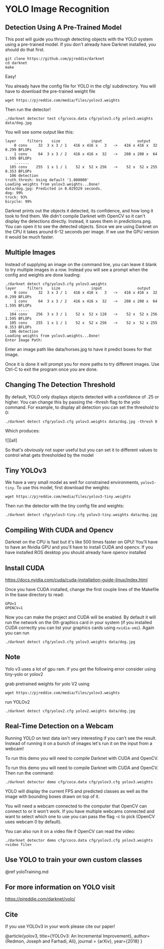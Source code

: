 # YOLO Image Recognition 

## Detection Using A Pre-Trained Model

This post will guide you through detecting objects with the YOLO system using a pre-trained model. If you don't already have Darknet installed, you should do that first.

```
git clone https://github.com/pjreddie/darknet
cd darknet
make
```

Easy!

You already have the config file for YOLO in the cfg/ subdirectory. You will have to download the pre-trained weight file
```
wget https://pjreddie.com/media/files/yolov3.weights
```
Then run the detector!

```
./darknet detector test cfg/coco.data cfg/yolov3.cfg yolov3.weights data/dog.jpg
```
You will see some output like this:

```
layer     filters    size              input                output
    0 conv     32  3 x 3 / 1   416 x 416 x   3   ->   416 x 416 x  32  0.299 BFLOPs
    1 conv     64  3 x 3 / 2   416 x 416 x  32   ->   208 x 208 x  64  1.595 BFLOPs
    .......
  105 conv    255  1 x 1 / 1    52 x  52 x 256   ->    52 x  52 x 255  0.353 BFLOPs
  106 detection
truth_thresh: Using default '1.000000'
Loading weights from yolov3.weights...Done!
data/dog.jpg: Predicted in 0.029329 seconds.
dog: 99%
truck: 93%
bicycle: 99%
```
Darknet prints out the objects it detected, its confidence, and how long it took to find them. We didn't compile Darknet with OpenCV so it can't display the detections directly. Instead, it saves them in predictions.png. You can open it to see the detected objects. Since we are using Darknet on the CPU it takes around 6-12 seconds per image. If we use the GPU version it would be much faster.

## Multiple Images

Instead of supplying an image on the command line, you can leave it blank to try multiple images in a row. Instead you will see a prompt when the config and weights are done loading:

```
./darknet detect cfg/yolov3.cfg yolov3.weights
layer     filters    size              input                output
    0 conv     32  3 x 3 / 1   416 x 416 x   3   ->   416 x 416 x  32  0.299 BFLOPs
    1 conv     64  3 x 3 / 2   416 x 416 x  32   ->   208 x 208 x  64  1.595 BFLOPs
    .......
  104 conv    256  3 x 3 / 1    52 x  52 x 128   ->    52 x  52 x 256  1.595 BFLOPs
  105 conv    255  1 x 1 / 1    52 x  52 x 256   ->    52 x  52 x 255  0.353 BFLOPs
  106 detection
Loading weights from yolov3.weights...Done!
Enter Image Path:
```
Enter an image path like data/horses.jpg to have it predict boxes for that image.

Once it is done it will prompt you for more paths to try different images. Use Ctrl-C to exit the program once you are done.

## Changing The Detection Threshold

By default, YOLO only displays objects detected with a confidence of .25 or higher. You can change this by passing the -thresh <val> flag to the yolo command. For example, to display all detection you can set the threshold to 0:

```
./darknet detect cfg/yolov3.cfg yolov3.weights data/dog.jpg -thresh 0
```
Which produces:

![][all]

So that's obviously not super useful but you can set it to different values to control what gets thresholded by the model

## Tiny YOLOv3


We have a very small model as well for constrained environments, `yolov3-tiny`. To use this model, first download the weights:

```
wget https://pjreddie.com/media/files/yolov3-tiny.weights
```
Then run the detector with the tiny config file and weights:

```
./darknet detect cfg/yolov3-tiny.cfg yolov3-tiny.weights data/dog.jpg
```
## Compiling With CUDA and Opencv

Darknet on the CPU is fast but it's like 500 times faster on GPU! You'll have to have an Nvidia GPU and you'll have to install CUDA and opencv. If you have installed ROS desktop you should already have opencv installed 

## Install CUDA

https://docs.nvidia.com/cuda/cuda-installation-guide-linux/index.html

Once you have CUDA installed, change the first couple lines of the Makefile in the base directory to read:

```
GPU=1
OPENCV=1
```
Now you can make the project and CUDA will be enabled. By default it will run the network on the 0th graphics card in your system (if you installed CUDA correctly you can list your graphics cards using `nvidia-smi`). Again you can run 

```
./darknet detect cfg/yolov3.cfg yolov3.weights data/dog.jpg
```
## Note
Yolo v3 uses a lot of gpu ram. if you get the following error consider using tiny-yolo or yolov2 

grab pretrained weights for yolo V2 using 
```
wget https://pjreddie.com/media/files/yolov3.weights
```

run YOLOv2 

```
./darknet detect cfg/yolov2.cfg yolov2.weights data/dog.jpg
```
## Real-Time Detection on a Webcam

Running YOLO on test data isn't very interesting if you can't see the result. Instead of running it on a bunch of images let's run it on the input from a webcam!

To run this demo you will need to compile Darknet with CUDA and OpenCV. 

To run this demo you will need to compile Darknet with CUDA and OpenCV. Then run the command:
```
./darknet detector demo cfg/coco.data cfg/yolov3.cfg yolov3.weights
```
YOLO will display the current FPS and predicted classes as well as the image with bounding boxes drawn on top of it.

You will need a webcam connected to the computer that OpenCV can connect to or it won't work. If you have multiple webcams connected and want to select which one to use you can pass the flag -c <num> to pick (OpenCV uses webcam 0 by default).

You can also run it on a video file if OpenCV can read the video:
```
./darknet detector demo cfg/coco.data cfg/yolov3.cfg yolov3.weights <video file>
```



## Use YOLO to train your own custom classes 

@ref yoloTraining.md

## For more information on YOLO visit 

https://pjreddie.com/darknet/yolo/

## Cite

If you use YOLOv3 in your work please cite our paper!

@article{yolov3,
  title={YOLOv3: An Incremental Improvement},
  author={Redmon, Joseph and Farhadi, Ali},
  journal = {arXiv},
  year={2018}
}